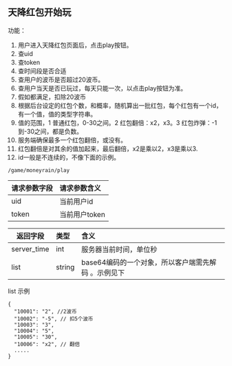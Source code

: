 
## 天降红包开始玩

功能：

1. 用户进入天降红包页面后，点击play按钮。
1. 查uid
1. 查token
1. 查时间段是否合适
1. 查用户的波币是否超过20波币。
1. 查用户当天是否已玩过，每天只能一次，以点击play按钮为准。
1. 假如都满足，扣除20波币
1. 根据后台设定的红包个数，和概率，随机算出一批红包，每个红包有一个id，有一个值，值的类型字符串。
1. 值的范围，1 普通红包，0-30之间。2 红包翻倍：x2，x3。3 红包炸弹：-1到-30之间，都是负数。
1. 服务端确保最多一个红包翻倍，或没有。
1. 红包翻倍是对其余的值加起来，最后翻倍，x2是乘以2，x3是乘以3.
1. id一般是不连续的，不像下面的示例。

~~~
/game/moneyrain/play
~~~

| 请求参数字段        | 请求参数含义  |
| -------- |:------|
|uid|当前用户id|
|token|当前用户token|


| 返回字段        | 类型 |含义  |
| -------- |:------|:------|
| server_time     | int | 服务器当前时间，单位秒 |
| list     | string | base64编码的一个对象，所以客户端需先解码 。示例见下 |


list 示例
~~~
{
  "10001": "2", //2波币
  "10002": "-5", // 扣5个波币
  "10003": "3",
  "10004": "5",
  "10005": "30",
  "10006": "x2", // 翻倍
  .....
}
~~~

